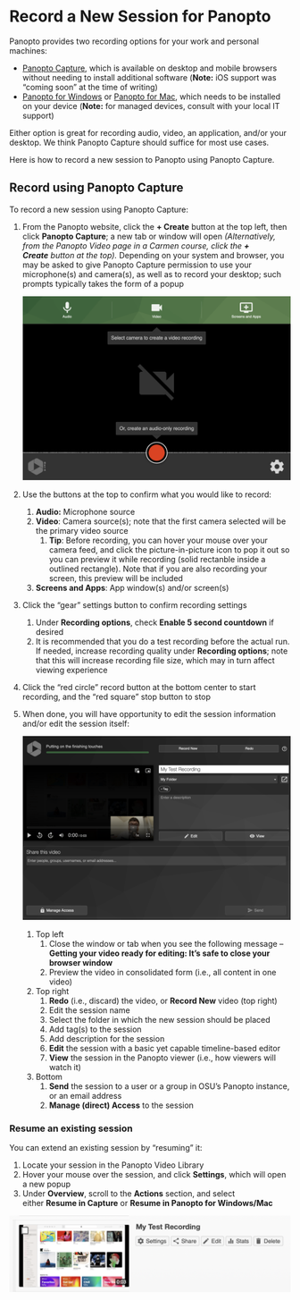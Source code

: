 # Record a New Session for Panopto

Panopto provides two recording options for your work and personal machines:

- [Panopto Capture](https://support.panopto.com/s/article/How-to-Create-a-Video-Using-Panopto-Capture), which is available on desktop and mobile browsers without needing to install additional software (**Note:** iOS support was “coming soon” at the time of writing)
- [Panopto for Windows](https://support.panopto.com/s/article/basic-recording-1) or [Panopto for Mac](https://support.panopto.com/s/article/Recording-with-Panopto-for-Mac), which needs to be installed on your device (**Note:** for managed devices, consult with your local IT support)

Either option is great for recording audio, video, an application, and/or your desktop. We think Panopto Capture should suffice for most use cases.

Here is how to record a new session to Panopto using Panopto Capture.

## Record using Panopto Capture

To record a new session using Panopto Capture:
1. From the Panopto website, click the **+ Create** button at the top left, then click **Panopto Capture**; a new tab or window will open _(Alternatively, from the Panopto Video page in a Carmen course, click the **+ Create** button at the top)._ Depending on your system and browser, you may be asked to give Panopto Capture permission to use your microphone(s) and camera(s), as well as to record your desktop; such prompts typically takes the form of a popup
   
   ![](../images/panopto/Panopto-capture-1024x702.png)
   
2. Use the buttons at the top to confirm what you would like to record:
	1. **Audio:** Microphone source
	2. **Video**: Camera source(s); note that the first camera selected will be the primary video source
	    1. **Tip**: Before recording, you can hover your mouse over your camera feed, and click the picture-in-picture icon to pop it out so you can preview it while recording (solid rectanble inside a outlined rectangle). Note that if you are also recording your screen, this preview will be included
	3. **Screens and Apps**: App window(s) and/or screen(s)
3. Click the “gear” settings button to confirm recording settings
    1. Under **Recording options**, check **Enable 5 second countdown** if desired
    2. It is recommended that you do a test recording before the actual run. If needed, increase recording quality under **Recording options**; note that this will increase recording file size, which may in turn affect viewing experience
4. Click the “red circle” record button at the bottom center to start recording, and the “red square” stop button to stop
5. When done, you will have opportunity to edit the session information and/or edit the session itself:
   
   ![](../images/panopto/Panopto-capture-post-recording-step-1536x1053.png)
	1. Top left
	    1. Close the window or tab when you see the following message – **Getting your video ready for editing: It’s safe to close your browser window**
	    2. Preview the video in consolidated form (i.e., all content in one video)
	2. Top right
	    1. **Redo** (i.e., discard) the video, or **Record New** video (top right)
	    2. Edit the session name
	    3. Select the folder in which the new session should be placed
	    4. Add tag(s) to the session
	    5. Add description for the session
	    6. **Edit** the session with a basic yet capable timeline-based editor
	    7. **View** the session in the Panopto viewer (i.e., how viewers will watch it)
	3. Bottom
	    1. **Send** the session to a user or a group in OSU’s Panopto instance, or an email address
	    2. **Manage (direct) Access** to the session

### Resume an existing session

You can extend an existing session by “resuming” it:

1. Locate your session in the Panopto Video Library
2. Hover your mouse over the session, and click **Settings**, which will open a new popup
3. Under **Overview**, scroll to the **Actions** section, and select either **Resume in Capture** or **Resume in Panopto for Windows/Mac**

![](../images/panopto/Panopto-session-context-menu.png)

